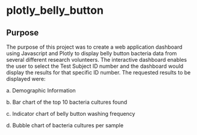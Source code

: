 # plotly_belly_button

## Purpose
The purpose of this project was to create a web application dashboard using Javascript and Plotly to display belly button bacteria data from several different research volunteers. The interactive dashboard enables the user to select the Test Subject ID number and the dashboard would display the results for that specific ID number. The requested results to be displayed were:

a. Demographic Information

b. Bar chart of the top 10 bacteria cultures found

c. Indicator chart of belly button washing frequency

d. Bubble chart of bacteria cultures per sample
